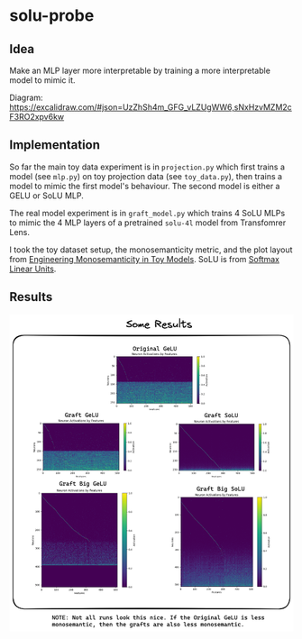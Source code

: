 # solu-probe

## Idea
Make an MLP layer more interpretable by training a more interpretable model to mimic it.

Diagram: https://excalidraw.com/#json=UzZhSh4m_GFG_vLZUgWW6,sNxHzvMZM2cF3RO2xpv6kw

## Implementation
So far the main toy data experiment is in `projection.py` which first trains a model (see `mlp.py`) on toy projection data (see `toy_data.py`), then trains a model to mimic the first model's behaviour. The second model is either a GELU or SoLU MLP.

The real model experiment is in `graft_model.py` which trains 4 SoLU MLPs to mimic the 4 MLP layers of a pretrained `solu-4l` model from Transfomrer Lens.

I took the toy dataset setup, the monosemanticity metric, and the plot layout from [Engineering Monosemanticity in Toy Models](https://arxiv.org/pdf/2211.09169.pdf). SoLU is from [Softmax Linear Units](https://transformer-circuits.pub/2022/solu/index.html).

## Results
![alt text](assets/all_plots.png "One run. Sparse power-law features.")

